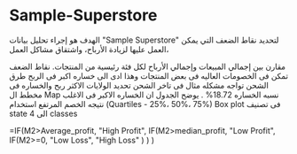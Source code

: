 # Sample-Superstore
الهدف هو إجراء تحليل بيانات  "Sample Superstore" لتحديد نقاط الضعف التي يمكن العمل عليها لزيادة الأرباح، واشتقاق مشاكل العمل، 

مقارن بين إجمالي المبيعات وإجمالي الأرباح لكل فئة رئيسية من المنتجات.
نقاط الضعف تمكن فى الخصومات العاليه فى بعض المنتجات وهذا ادى الى خساره اكبر فى الربح
طرق الشحن تواجه مشكله مثال فى تاخر الشحن 
تحديد الولايات الاكثر ربح والخساره فى مخطط ال Map نسبه الخساره 18.72% . يوضح الجدول ان الخساره الاكبر فى الاغلب نتيجه الخصم المرتفع
استخدام  (Quartiles - 25%، 50%، 75%) Box plot 
فى تصنيف state الى 4 classes 

=IF(M2>Average_profit, "High Profit",
   IF(M2>median_profit, "Low Profit",
      IF(M2>=0, "Low Loss",
         "High Loss"
      )
   )
)
